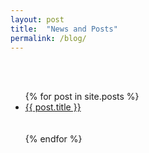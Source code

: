 ```yaml
---
layout: post
title:  "News and Posts"
permalink: /blog/
---
```

<br><br>

<ul class="posts-list">
  {% for post in site.posts %}
    <li>
      <a class="post-title" href="{{ post.url }}">{{ post.title }}</a>
      <div class="post-excerpt" {{ post.excerpt }} </div>
    </li>
    <br><br>
  {% endfor %}
</ul>
